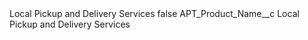 <?xml version="1.0" encoding="UTF-8"?>
<CustomMetadata xmlns="http://soap.sforce.com/2006/04/metadata" xmlns:xsi="http://www.w3.org/2001/XMLSchema-instance" xmlns:xsd="http://www.w3.org/2001/XMLSchema">
    <label>Local Pickup and Delivery Services</label>
    <protected>false</protected>
    <values>
        <field>APT_Product_Name__c</field>
        <value xsi:type="xsd:string">Local Pickup and Delivery Services</value>
    </values>
</CustomMetadata>
